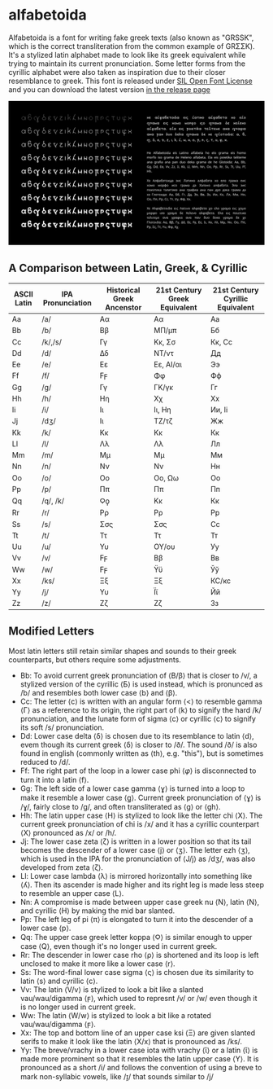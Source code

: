 # alfabetoida
Alfabetoida is a font for writing fake greek texts (also known as "GRSSK", which is the correct transliteration from the common example of GRΣΣΚ). It's a stylized latin alphabet made to look like its greek equivalent while trying to maintain its current pronunciation. Some letter forms from the cyrillic alphabet were also taken as inspiration due to their closer resemblance to greek. This font is released under [SIL Open Font License](https://scripts.sil.org/OFL) and you can download the latest version [in the release page](https://github.com/janMelon/alfabetoida/releases)

![Sample Text](https://github.com/janMelon/alfabetoida/blob/main/He-Alfabetoida.png)

## A Comparison between Latin, Greek, & Cyrillic 
|ASCII Latin|IPA Pronunciation|Historical Greek Ancenstor|21st Century Greek Equivalent|21st Century Cyrillic Equivalent|
|---|---|---|---|---|
|Aa|/a/|Αα|Αα|Аа|
|Bb|/b/|Ββ|ΜΠ/μπ|Бб|
|Cc|/k/,/s/|Γγ|Κκ, Σσ|Кк, Сс|
|Dd|/d/|Δδ|ΝΤ/ντ|Дд|
|Ee|/e/|Εε|Εε, ΑΙ/αι|Ээ|
|Ff|/f/|Ϝϝ|Φφ|Фф|
|Gg|/g/|Γγ|ΓΚ/γκ|Гг|
|Hh|/h/|Ηη|Χχ|Хх|
|Ii|/i/|Ιι|Ιι, Ηη|Ии, Іі|
|Jj|/dʒ/|Ιι|ΤΖ/τζ|Жж|
|Kk|/k/|Κκ|Κκ|Кк|
|Ll|/l/|Λλ|Λλ|Лл|
|Mm|/m/|Μμ|Μμ|Мм|
|Nn|/n/|Νν|Νν|Нн|
|Oo|/o/|Οο|Οο, Ωω|Оо|
|Pp|/p/|Ππ|Ππ|Пп|
|Qq|/q/, /k/|Ϙϙ|Κκ|Кк|
|Rr|/r/|Ρρ|Ρρ|Рр|
|Ss|/s/|Σσς|Σσς|Сс|
|Tt|/t/|Ττ|Ττ|Тт|
|Uu|/u/|Υυ|ΟΥ/ου|Уу|
|Vv|/v/|Ϝϝ|Ββ|Вв|
|Ww|/w/|Ϝϝ|Ϋϋ|Ўў|
|Xx|/ks/|Ξξ|Ξξ|КС/кс|
|Yy|/j/|Υυ|Ϊϊ|Йй|
|Zz|/z/|Ζζ|Ζζ|Зз|


## Modified Letters
Most latin letters still retain similar shapes and sounds to their greek counterparts, but others require some adjustments.

* Bb: To avoid current greek pronunciation of ⟨Β/β⟩ that is closer to /v/, a stylized version of the cyrillic ⟨Б⟩ is used instead, which is pronunced as /b/ and resembles both lower case ⟨b⟩ and ⟨β⟩.
* Cc: The letter ⟨c⟩ is written with an angular form ⟨<⟩ to resemble gamma ⟨Γ⟩ as a reference to its origin, the right part of ⟨k⟩ to signify the hard /k/ pronunciation, and the lunate form of sigma ⟨ϲ⟩ or cyrillic ⟨с⟩ to signify its soft /s/ pronunciation.
* Dd: Lower case delta ⟨δ⟩ is chosen due to its resemblance to latin ⟨d⟩, evem though its current greek ⟨δ⟩ is closer to /ð/. The sound /ð/ is also found in english (commonly written as ⟨th⟩, e.g. "this"), but is sometimes reduced to /d/.
* Ff: The right part of the loop in a lower case phi ⟨𝜑⟩ is disconnected to turn it into a latin ⟨f⟩.
* Gg: The left side of a lower case gamma ⟨ɣ⟩ is turned into a loop to make it resemble a lower case ⟨ꬶ⟩. Current greek pronunciation of ⟨ɣ⟩ is /ɣ/, fairly close to /g/, and often transliterated as ⟨g⟩ or ⟨gh⟩.
* Hh: The latin upper case ⟨Η⟩ is stylized to look like the letter chi ⟨Χ⟩. The current greek pronunciation of chi is /x/ and it has a cyrillic counterpart ⟨Х⟩ pronounced as /x/ or /h/.
* Jj: The lower case zeta ⟨ζ⟩ is written in a lower position so that its tail becomes the descender of a lower case ⟨j⟩ or ⟨ʒ⟩. The letter ezh ⟨ʒ⟩, which is used in the IPA for the pronunciation of ⟨J/j⟩ as /dʒ/, was also developed from zeta ⟨ζ⟩.
* Ll: Lower case lambda ⟨λ⟩ is mirrored horizontally into something like ⟨ʎ⟩. Then its ascender is made higher and its right leg is made less steep to resemble an upper case ⟨L⟩.
* Nn: A compromise is made between upper case greek nu ⟨Ν⟩, latin ⟨N⟩, and cyrillic ⟨Н⟩ by making the mid bar slanted.
* Pp: The left leg of pi ⟨π⟩ is elongated to turn it into the descender of a lower case ⟨p⟩.
* Qq: The upper case greek letter koppa ⟨Ϙ⟩ is similar enough to upper case ⟨Q⟩, even though it's no longer used in current greek.
* Rr: The descender in lower case rho ⟨ρ⟩ is shortened and its loop is left unclosed to make it more like a lower case ⟨r⟩.
* Ss: The word-final lower case sigma ⟨ς⟩ is chosen due its similarity to latin ⟨s⟩ and cyrillic ⟨с⟩.
* Vv: The latin ⟨V/v⟩ is stylized to look a bit like a slanted vau/wau/digamma ⟨ϝ⟩, which used to represnt /v/ or /w/ even though it is no longer used in current greek.
* Ww: The latin ⟨W/w⟩ is stylized to look a bit like a rotated vau/wau/digamma ⟨ϝ⟩.
* Xx: The top and bottom line of an upper case ksi ⟨Ξ⟩ are given slanted serifs to make it look like the latin ⟨X/x⟩ that is pronounced as /ks/.
* Yy: The breve/vrachy in a lower case iota with vrachy ⟨ῐ⟩ or a latin ⟨ῐ⟩ is made more prominent so that it resembles the latin upper case ⟨Y⟩. It is pronounced as a short /i/ and follows the convention of using a breve to mark non-syllabic vowels, like /ɪ̯/ that sounds similar to /j/
